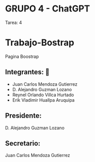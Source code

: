 # GRUPO 4 - ChatGPT

Tarea: 4
# Trabajo-Bostrap
Pagina Boostrap

## Integrantes: 🚀

* Juan Carlos Mendoza Gutierrez
* D. Alejandro Guzman Lozano
* Reynel Orlando Villca Hurtado
* Erik Vladimir Huallpa Aruquipa 

## Presidente: 
D. Alejandro Guzman Lozano 
## Secretario: 
Juan Carlos Mendoza Gutierrez
